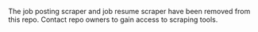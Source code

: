 The job posting scraper and job resume scraper have been removed from this repo. Contact repo owners to gain access to scraping tools.
